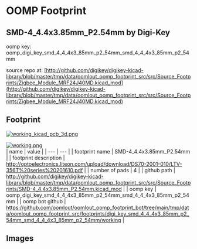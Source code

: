 # OOMP Footprint  
## SMD-4_4.4x3.85mm_P2.54mm  by Digi-Key  
  
oomp key: oomp_digi_key_smd_4_4_4x3_85mm_p2_54mm_smd_4_4_4x3_85mm_p2_54mm  
  
source repo at: [http://github.com/digikey/digikey-kicad-library/blob/master/tmp/data/oomlout_oomp_footprint_src/src/Source_Footprints/Zigbee_Module_MRF24J40MD.kicad_mod](http://github.com/digikey/digikey-kicad-library/blob/master/tmp/data/oomlout_oomp_footprint_src/src/Source_Footprints/Zigbee_Module_MRF24J40MD.kicad_mod)  
## Footprint  
  
[![working_kicad_pcb_3d.png](working_kicad_pcb_3d_600.png)](working_kicad_pcb_3d.png)  
  
[![working.png](working_600.png)](working.png)  
| name | value | 
| --- | --- | 
| footprint name | SMD-4_4.4x3.85mm_P2.54mm | 
| footprint description | http://optoelectronics.liteon.com/upload/download/DS70-2001-010/LTV-356T%20series%20201610.pdf | 
| number of pads | 4 | 
| github path | http://github.com/digikey/digikey-kicad-library/blob/master/tmp/data/oomlout_oomp_footprint_src/src/Source_Footprints/SMD-4_4.4x3.85mm_P2.54mm.kicad_mod | 
| oomp key | oomp_digi_key_smd_4_4_4x3_85mm_p2_54mm_smd_4_4_4x3_85mm_p2_54mm | 
| oomp bot github | https://github.com/oomlout/oomlout_oomp_footprint_bot/tree/main/tmp/data/oomlout_oomp_footprint_src/footprints/digi_key_smd_4_4_4x3_85mm_p2_54mm_smd_4_4_4x3_85mm_p2_54mm/working | 
## Images  
